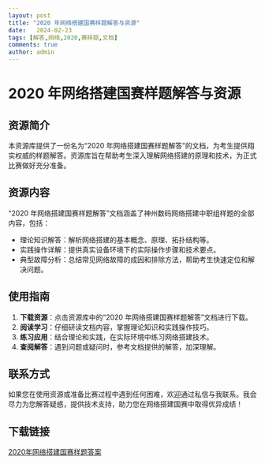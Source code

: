 ```yaml
---
layout: post
title: "2020 年网络搭建国赛样题解答与资源"
date:   2024-02-23
tags: [解答,网络,2020,赛样题,文档]
comments: true
author: admin
---
```

# 2020 年网络搭建国赛样题解答与资源

## 资源简介

本资源库提供了一份名为“2020 年网络搭建国赛样题解答”的文档，为考生提供翔实权威的样题解答。资源库旨在帮助考生深入理解网络搭建的原理和技术，为正式比赛做好充分准备。

## 资源内容

“2020 年网络搭建国赛样题解答”文档涵盖了神州数码网络搭建中职组样题的全部内容，包括：

- 理论知识解答：解析网络搭建的基本概念、原理、拓扑结构等。
- 实践操作详解：提供真实设备环境下的实际操作步骤和技术要点。
- 典型故障分析：总结常见网络故障的成因和排除方法，帮助考生快速定位和解决问题。

## 使用指南

1. **下载资源**：点击资源库中的“2020 年网络搭建国赛样题解答”文档进行下载。
2. **阅读学习**：仔细研读文档内容，掌握理论知识和实践操作技巧。
3. **练习应用**：结合理论和实践，在实际环境中练习网络搭建技术。
4. **查阅解答**：遇到问题或疑问时，参考文档提供的解答，加深理解。

## 联系方式

如果您在使用资源或准备比赛过程中遇到任何困难，欢迎通过私信与我联系。我会尽力为您解答疑惑，提供技术支持，助力您在网络搭建国赛中取得优异成绩！

## 下载链接

[2020年网络搭建国赛样题答案](https://pan.quark.cn/s/baed328a0699)